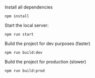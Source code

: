 
Install all dependencies
```
npm install
```

Start the local server:
```
npm run start
```

Build the project for dev purposes (faster)
```
npm run build:dev
```

Build the project for production (slower)
```
npm run build:prod
```